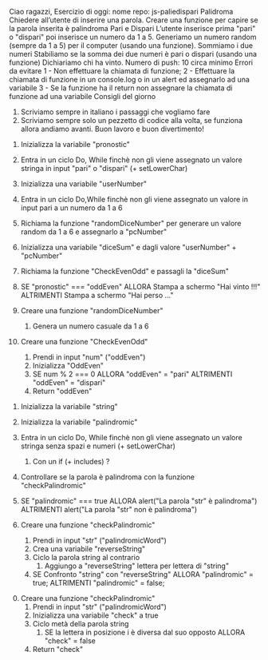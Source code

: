 <!-------------------------
    CONSEGNA ESERCIZIO
-------------------------->
Ciao ragazzi, Esercizio di oggi:
nome repo: js-paliedispari
Palidroma
Chiedere all’utente di inserire una parola.
Creare una funzione per capire se la parola inserita è palindroma
Pari e Dispari
L’utente inserisce prima  "pari" o "dispari" poi inserisce un numero da 1 a 5. Generiamo un numero random (sempre da 1 a 5) per il computer (usando una funzione).
Sommiamo i due numeri
Stabiliamo se la somma dei due numeri è pari o dispari (usando una funzione)
Dichiariamo chi ha vinto.
Numero di push: 10 circa minimo
Errori da evitare
1 - Non effettuare la chiamata di funzione;
2 - Effettuare la chiamata di funzione in un console.log o in un alert ed assegnarlo ad una variabile
3 - Se la funzione ha il return non assegnare la chiamata di funzione ad una variabile
Consigli del giorno
1.  Scriviamo sempre in italiano i passaggi che vogliamo fare
2.  Scriviamo sempre solo un pezzetto di codice alla volta, se funziona allora andiamo avanti.
Buon lavoro e buon divertimento!



<!-----------------------------------
    PSEUDO-CODICE PARI & DISPARI
------------------------------------>
1.  Inizializza la variabile "pronostic"
2.  Entra in un ciclo Do, While finchè non gli viene assegnato un valore stringa in input "pari" o "dispari" (+ setLowerChar)
3.  Inizializza una variabile "userNumber"
4.  Entra in un ciclo Do,While finchè non gli viene assegnato un valore in input pari a un numero da 1 a 6
5.  Richiama la funzione "randomDiceNumber" per generare un valore random da 1 a 6 e assegnarlo a "pcNumber"
6.  Inizializza una variabile "diceSum" e dagli valore "userNumber" + "pcNumber"
7.  Richiama la funzione "CheckEvenOdd" e passagli la "diceSum"
8.  SE "pronostic" === "oddEven"
        ALLORA  Stampa a schermo "Hai vinto !!!"
        ALTRIMENTI  Stampa a schermo "Hai perso ..."


0.  Creare una funzione "randomDiceNumber"
    1.  Genera un numero casuale da 1 a 6
0.  Creare una funzione "CheckEvenOdd"
    1.  Prendi in input "num" ("oddEven")
    2.  Inizializza "OddEven"
    3.  SE num % 2 === 0
            ALLORA  "oddEven" = "pari"
            ALTRIMENTI  "oddEven" = "dispari"
    4. Return "oddEven"




<!------------------------------
    PSEUDO-CODICE PALINDROMA
-------------------------------->
1.  Inizializza la variabile "string"
2.  Inizializza la variabile "palindromic"
2.  Entra in un ciclo Do, While finchè non gli viene assegnato un valore stringa senza spazi e numeri (+ setLowerChar)
    1. Con un if (+ includes) ?
3.  Controllare se la parola è palindroma con la funzione "checkPalindromic"
4.  SE "palindromic" === true
        ALLORA alert("La parola "str" è palindroma")
        ALTRIMENTI alert("La parola "str" non è palindroma")


0.  Creare una funzione "checkPalindromic"
    1. Prendi in input "str" ("palindromicWord")
    2. Crea una variabile "reverseString"
    3.  Ciclo la parola string al contrario
        1.  Aggiungo a "reverseString" lettera per lettera di "string"
    4.  SE Confronto "string" con "reverseString"
            ALLORA "palindromic" = true;
            ALTRIMENTI "palindromic" = false;


<!-- ALTERNATIVA checkPalindromicString-->

0.  Creare una funzione "checkPalindromic"
    1. Prendi in input "str" ("palindromicWord")
    2. Inizializza una variabile "check" a true
    3. Ciclo metà della parola string
        1. SE la lettera in posizione i è diversa dal suo opposto
                ALLORA "check" = false
    4. Return "check"